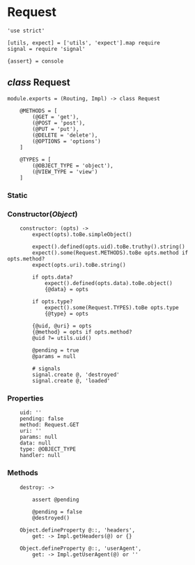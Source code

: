 Request
=======

	'use strict'

	[utils, expect] = ['utils', 'expect'].map require
	signal = require 'signal'

	{assert} = console

*class* Request
---------------

	module.exports = (Routing, Impl) -> class Request

		@METHODS = [
			(@GET = 'get'),
			(@POST = 'post'),
			(@PUT = 'put'),
			(@DELETE = 'delete'),
			(@OPTIONS = 'options')
		]

		@TYPES = [
			(@OBJECT_TYPE = 'object'),
			(@VIEW_TYPE = 'view')
		]

### Static

### Constructor(*Object*)

		constructor: (opts) ->
			expect(opts).toBe.simpleObject()

			expect().defined(opts.uid).toBe.truthy().string()
			expect().some(Request.METHODS).toBe opts.method if opts.method?
			expect(opts.uri).toBe.string()

			if opts.data?
				expect().defined(opts.data).toBe.object()
				{@data} = opts

			if opts.type?
				expect().some(Request.TYPES).toBe opts.type
				{@type} = opts

			{@uid, @uri} = opts
			{@method} = opts if opts.method?
			@uid ?= utils.uid()

			@pending = true
			@params = null

			# signals
			signal.create @, 'destroyed'
			signal.create @, 'loaded'

### Properties

		uid: ''
		pending: false
		method: Request.GET
		uri: ''
		params: null
		data: null
		type: @OBJECT_TYPE
		handler: null

### Methods

		destroy: ->

			assert @pending

			@pending = false
			@destroyed()

		Object.defineProperty @::, 'headers',
			get: -> Impl.getHeaders(@) or {}

		Object.defineProperty @::, 'userAgent',
			get: -> Impl.getUserAgent(@) or ''
